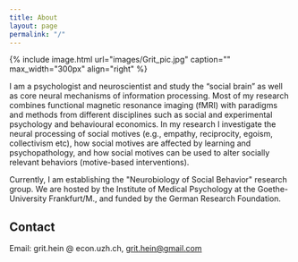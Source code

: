 ```yaml
---
title: About
layout: page
permalink: "/"
---
```

{% include image.html url="images/Grit_pic.jpg" caption="" max_width="300px" align="right" %}

I am a psychologist and neuroscientist and study the “social brain” as well as core neural mechanisms of information processing. Most of my research combines functional magnetic resonance imaging (fMRI) with paradigms and methods from different disciplines such as social and experimental psychology and behavioural economics. In my research I investigate the neural processing of social motives (e.g., empathy, reciprocity, egoism, collectivism etc), how social motives are affected by learning and psychopathology, and how social motives can be used to alter socially relevant behaviors (motive-based interventions).

Currently, I am establishing the "Neurobiology of Social Behavior" research group.   We are hosted by the Institute of Medical Psychology at the Goethe-University Frankfurt/M., and funded by the German Research Foundation.

## Contact

Email: grit.hein @ econ.uzh.ch, grit.hein@gmail.com

[](mailto:grit.hein@gmail.com)